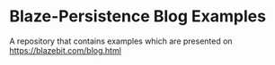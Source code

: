 Blaze-Persistence Blog Examples
==========
A repository that contains examples which are presented on https://blazebit.com/blog.html